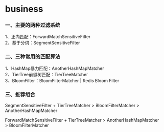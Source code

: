 # business
### 一、主要的两种过滤系统
1、正向匹配：ForwardMatchSensitiveFilter  
2、基于分词：SegmentSensitiveFilter  

### 二、三种常用的匹配算法
1、HashMap暴力匹配：AnotherHashMapMatcher  
2、TierTree前缀树匹配：TierTreeMatcher  
3、BloomFilter：BloomFilterMatcher | Redis Bloom Filter

### 三、推荐组合

SegmentSensitiveFilter + TierTreeMatcher > BloomFilterMatcher > AnotherHashMapMatcher  

ForwardMatchSensitiveFilter + TierTreeMatcher > AnotherHashMapMatcher > BloomFilterMatcher  

